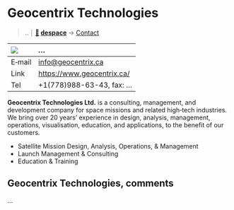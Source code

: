 # Geocentrix Technologies
> .. ┊ **[🚀](../index/index.md) [despace](index.md)** → [Contact](contact.md)

|[![](f/contact//_logo1_thumb.jpg)](f/contact//_logo1.png)|*…*|
|:--|:--|
|E‑mail| <info@geocentrix.ca> |
|Link| <https://www.geocentrix.ca/> |
|Tel| +1(778)988-63-43, fax: … |

**Geocentrix Technologies Ltd.** is a consulting, management, and development company for space missions and related high‑tech industries. We bring over 20 years’ experience in design, analysis, management, operations, visualisation, education, and applications, to the benefit of our customers.

   - Satellite Mission Design, Analysis, Operations, & Management
   - Launch Management & Consulting
   - Education & Training

<p style="page-break-after:always"> </p>

## Geocentrix Technologies, comments

…

